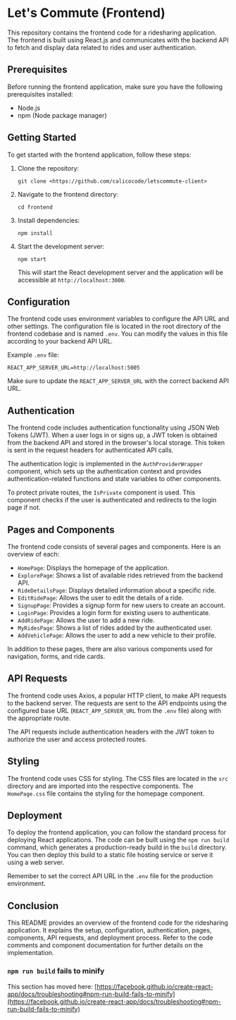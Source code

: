 # Let's Commute (Frontend)

This repository contains the frontend code for a ridesharing application. The frontend is built using React.js and communicates with the backend API to fetch and display data related to rides and user authentication.

## Prerequisites
Before running the frontend application, make sure you have the following prerequisites installed:
- Node.js
- npm (Node package manager)

## Getting Started
To get started with the frontend application, follow these steps:

1. Clone the repository:
   ```
   git clone <https://github.com/calicocode/letscommute-client>
   ```
2. Navigate to the frontend directory:
   ```
   cd frontend
   ```
3. Install dependencies:
   ```
   npm install
   ```
4. Start the development server:
   ```
   npm start
   ```
   This will start the React development server and the application will be accessible at `http://localhost:3000`.

## Configuration
The frontend code uses environment variables to configure the API URL and other settings. The configuration file is located in the root directory of the frontend codebase and is named `.env`. You can modify the values in this file according to your backend API URL.

Example `.env` file:
```
REACT_APP_SERVER_URL=http://localhost:5005
```

Make sure to update the `REACT_APP_SERVER_URL` with the correct backend API URL.

## Authentication
The frontend code includes authentication functionality using JSON Web Tokens (JWT). When a user logs in or signs up, a JWT token is obtained from the backend API and stored in the browser's local storage. This token is sent in the request headers for authenticated API calls.

The authentication logic is implemented in the `AuthProviderWrapper` component, which sets up the authentication context and provides authentication-related functions and state variables to other components.

To protect private routes, the `IsPrivate` component is used. This component checks if the user is authenticated and redirects to the login page if not.

## Pages and Components
The frontend code consists of several pages and components. Here is an overview of each:

- `HomePage`: Displays the homepage of the application.
- `ExplorePage`: Shows a list of available rides retrieved from the backend API.
- `RideDetailsPage`: Displays detailed information about a specific ride.
- `EditRidePage`: Allows the user to edit the details of a ride.
- `SignupPage`: Provides a signup form for new users to create an account.
- `LoginPage`: Provides a login form for existing users to authenticate.
- `AddRidePage`: Allows the user to add a new ride.
- `MyRidesPage`: Shows a list of rides added by the authenticated user.
- `AddVehiclePage`: Allows the user to add a new vehicle to their profile.

In addition to these pages, there are also various components used for navigation, forms, and ride cards.

## API Requests
The frontend code uses Axios, a popular HTTP client, to make API requests to the backend server. The requests are sent to the API endpoints using the configured base URL (`REACT_APP_SERVER_URL` from the `.env` file) along with the appropriate route.

The API requests include authentication headers with the JWT token to authorize the user and access protected routes.

## Styling
The frontend code uses CSS for styling. The CSS files are located in the `src` directory and are imported into the respective components. The `HomePage.css` file contains the styling for the homepage component.

## Deployment
To deploy the frontend application, you can follow the standard process for deploying React applications. The code can be built using the `npm run build` command, which generates a production-ready build in the `build` directory. You can then deploy this build to a static file hosting service or serve it using a web server.

Remember to set the correct API URL in the `.env` file for the production environment.

## Conclusion
This README provides an overview of the frontend code for the ridesharing application. It explains the setup, configuration, authentication, pages, components, API requests, and deployment process. Refer to the code comments and component documentation for further details on the implementation.

### `npm run build` fails to minify

This section has moved here: [https://facebook.github.io/create-react-app/docs/troubleshooting#npm-run-build-fails-to-minify](https://facebook.github.io/create-react-app/docs/troubleshooting#npm-run-build-fails-to-minify)
